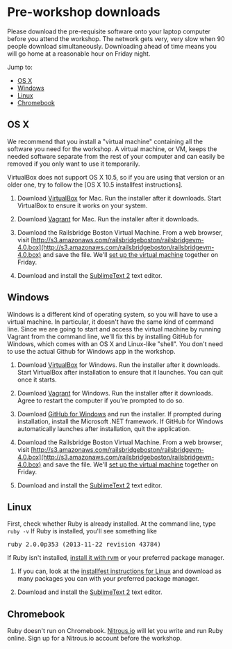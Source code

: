 # Pre-workshop downloads

Please download the pre-requisite software onto your laptop computer before you attend the workshop. 
The network gets very, very slow when 90 people download simultaneously.  Downloading ahead of time means you will go home at a reasonable hour on Friday night.

Jump to:

* [OS X](#osx)
* [Windows](#windows)
* [Linux](#linux)
* [Chromebook](#chromebook)


## <a name="osx">OS X</a>

We recommend that you install a "virtual machine" containing all the software you need for the workshop. A virtual machine, or VM, keeps the needed software separate from the rest of your computer and can easily be removed if you only want to use it temporarily.

VirtualBox does not support OS X 10.5, so if you are using that version or an older one, try to follow the [OS X 10.5 installfest instructions].

1. Download [VirtualBox](http://download.virtualbox.org/virtualbox/4.2.18/VirtualBox-4.2.18-88780-OSX.dmg) for Mac. Run the installer after it downloads.  Start VirtualBox to ensure it works on your system.

2. Download [Vagrant](http://files.vagrantup.com/packages/db8e7a9c79b23264da129f55cf8569167fc22415/Vagrant-1.3.3.dmg) for Mac. Run the installer after it downloads.

3. Download the Railsbridge Boston Virtual Machine.  From a web browser, visit [http://s3.amazonaws.com/railsbridgeboston/railsbridgevm-4.0.box](http://s3.amazonaws.com/railsbridgeboston/railsbridgevm-4.0.box) and save the file.   We'll [set up the virtual machine](/installfest/vm_setup) together on Friday. 

4. Download and install the [SublimeText 2](http://www.sublimetext.com/2) text editor.

## <a name="windows">Windows</a>

Windows is a different kind of operating system, so you will have to use a virtual machine. In particular, it doesn't have the same kind of command line. Since we are going to start and access the virtual machine by running Vagrant from the command line, we'll fix this by installing GitHub for Windows, which comes with an OS X and Linux-like "shell". You don't need to use the actual Github for Windows app in the workshop.

1. Download [VirtualBox](http://download.virtualbox.org/virtualbox/4.2.18/VirtualBox-4.2.18-88781-Win.exe) for Windows. Run the installer after it downloads. Start VirtualBox after installation to ensure that it launches.  You can quit once it starts.

2. Download [Vagrant](http://files.vagrantup.com/packages/db8e7a9c79b23264da129f55cf8569167fc22415/Vagrant_1.3.3.msi) for Windows. Run the installer after it downloads. Agree to restart the computer if you're prompted to do so.

3. Download [GitHub for Windows](http://windows.github.com/) and run the installer. If prompted during installation, install the Microsoft .NET framework. If GitHub for Windows automatically launches after installation, quit the application.

4. Download the Railsbridge Boston Virtual Machine.  From a web browser, visit [http://s3.amazonaws.com/railsbridgeboston/railsbridgevm-4.0.box](http://s3.amazonaws.com/railsbridgeboston/railsbridgevm-4.0.box) and save the file.   We'll [set up the virtual machine](/installfest/vm_setup) together on Friday. 

5. Download and install the [SublimeText 2](http://www.sublimetext.com/2) text editor.


## <a name="linux">Linux</a>

First, check whether Ruby is already installed.  At the command line, type
`ruby -v`
If Ruby is installed, you'll see something like
<pre>ruby 2.0.0p353 (2013-11-22 revision 43784)</pre>

If Ruby isn't installed, [install it with rvm](https://www.ruby-lang.org/en/installation) or your preferred package manager.

1. If you can, look at the [installfest instructions for Linux](/installfest/install/linux) and download as many packages you can with your preferred package manager.

2. Download and install the [SublimeText 2](http://www.sublimetext.com/2) text editor.


## <a name="chromebook">Chromebook</a>
Ruby doesn't run on Chromebook.  [Nitrous.io](http://nitrous.io) will let you write and run Ruby online.  Sign up for a Nitrous.io account before the workshop. 
